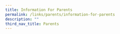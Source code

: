 ```yaml
---
title: Information For Parents
permalink: /links/parents/information-for-parents
description: ""
third_nav_title: Parents
---
```


